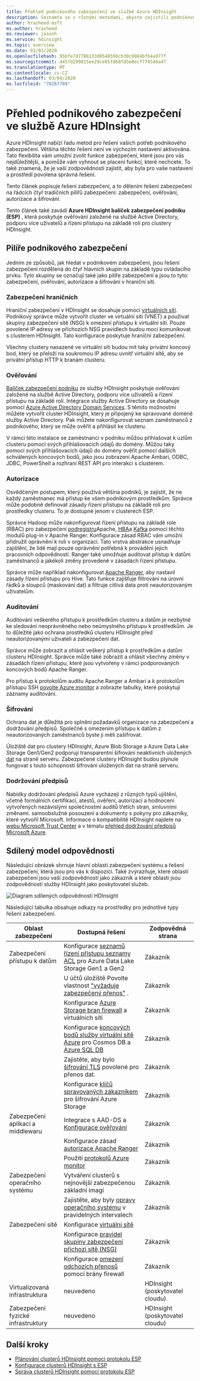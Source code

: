 ```yaml
---
title: Přehled podnikového zabezpečení ve službě Azure HDInsight
description: Seznamte se s různými metodami, abyste zajistili podnikové zabezpečení ve službě Azure HDInsight.
author: hrasheed-msft
ms.author: hrasheed
ms.reviewer: jasonh
ms.service: hdinsight
ms.topic: overview
ms.date: 03/03/2020
ms.openlocfilehash: 95bfe7d7788133d8548598cb30c8084bf64a977f
ms.sourcegitcommit: d45fd299815ee29ce65fd68fd5e0ecf774546a47
ms.translationtype: MT
ms.contentlocale: cs-CZ
ms.lasthandoff: 03/04/2020
ms.locfileid: "78267709"
---
```

# <a name="overview-of-enterprise-security-in-azure-hdinsight"></a>Přehled podnikového zabezpečení ve službě Azure HDInsight

Azure HDInsight nabízí řadu metod pro řešení vašich potřeb podnikového zabezpečení. Většina těchto řešení není ve výchozím nastavení aktivována. Tato flexibilita vám umožní zvolit funkce zabezpečení, které jsou pro vás nejdůležitější, a pomůže vám vyhnout se placení funkcí, které nechcete. To také znamená, že je vaší zodpovědností zajistit, aby byla pro vaše nastavení a prostředí povolena správná řešení.

Tento článek popisuje řešení zabezpečení, a to dělením řešení zabezpečení na řádcích čtyř tradičních pilířů zabezpečení: zabezpečení, ověřování, autorizace a šifrování.

Tento článek také zavádí **Azure HDInsight balíček zabezpečení podniku (ESP)** , která poskytuje ověřování založené na službě Active Directory, podporu více uživatelů a řízení přístupu na základě rolí pro clustery HDInsight.

## <a name="enterprise-security-pillars"></a>Pilíře podnikového zabezpečení

Jedním ze způsobů, jak hledat v podnikovém zabezpečení, jsou řešení zabezpečení rozdělená do čtyř hlavních skupin na základě typu ovládacího prvku. Tyto skupiny se označují také jako pilíře zabezpečení a jsou to tyto: zabezpečení, ověřování, autorizace a šifrování v hraniční síti.

### <a name="perimeter-security"></a>Zabezpečení hraničních

Hraniční zabezpečení v HDInsight se dosahuje pomocí [virtuálních sítí](../hdinsight-plan-virtual-network-deployment.md). Podnikový správce může vytvořit cluster ve virtuální síti (VNET) a používat skupiny zabezpečení sítě (NSG) k omezení přístupu k virtuální síti. Pouze povolené IP adresy ve příchozích NSG pravidlech budou moci komunikovat s clusterem HDInsight. Tato konfigurace poskytuje hraniční zabezpečení.

Všechny clustery nasazené ve virtuální síti budou mít taky privátní koncový bod, který se přeloží na soukromou IP adresu uvnitř virtuální sítě, aby se privátní přístup HTTP k branám clusteru.

### <a name="authentication"></a>Ověřování

[Balíček zabezpečení podniku](apache-domain-joined-architecture.md) ze služby HDInsight poskytuje ověřování založené na službě Active Directory, podporu více uživatelů a řízení přístupu na základě rolí. Integrace služby Active Directory se dosahuje pomocí [Azure Active Directory Domain Services](../../active-directory-domain-services/overview.md). S těmito možnostmi můžete vytvořit cluster HDInsight, který je připojený ke spravované doméně služby Active Directory. Pak můžete nakonfigurovat seznam zaměstnanců z podnikového, který se může ověřit a přihlásit ke clusteru.

V rámci této instalace se zaměstnanci v podniku můžou přihlašovat k uzlům clusteru pomocí svých přihlašovacích údajů do domény. Můžou taky pomocí svých přihlašovacích údajů do domény ověřit pomocí dalších schválených koncových bodů, jako jsou zobrazení Apache Ambari, ODBC, JDBC, PowerShell a rozhraní REST API pro interakci s clusterem.

### <a name="authorization"></a>Autorizace

Osvědčeným postupem, který používá většina podniků, je zajistit, že ne každý zaměstnanec má přístup ke všem podnikovým prostředkům. Správce může podobně definovat zásady řízení přístupu na základě rolí pro prostředky clusteru. To je dostupné jenom v clusterech ESP.

Správce Hadoop může nakonfigurovat řízení přístupu na základě role (RBAC) pro zabezpečení [podregistru](apache-domain-joined-run-hive.md)Apache, [HBA](apache-domain-joined-run-hbase.md)a [Kafka](apache-domain-joined-run-kafka.md) pomocí těchto modulů plug-in v Apache Ranger. Konfigurace zásad RBAC vám umožní přidružit oprávnění k roli v organizaci. Tato vrstva abstrakce usnadňuje zajištění, že lidé mají pouze oprávnění potřebná k provádění jejich pracovních odpovědností. Ranger také umožňuje auditovat přístup k datům zaměstnanců a jakékoli změny provedené v zásadách řízení přístupu.

Správce může například nakonfigurovat [Apache Ranger](https://ranger.apache.org/), aby nastavil zásady řízení přístupu pro Hive. Tato funkce zajišťuje filtrování na úrovni řádků a sloupců (maskování dat) a filtruje citlivá data proti neautorizovaným uživatelům.

### <a name="auditing"></a>Auditování

Auditování veškerého přístupu k prostředkům clusteru a datům je nezbytné ke sledování neoprávněného nebo neúmyslného přístupu k prostředkům. Je to důležité jako ochrana prostředků clusteru HDInsight před neautorizovanými uživateli a zabezpečení dat.

Správce může zobrazit a ohlásit veškerý přístup k prostředkům a datům clusteru HDInsight. Správce může také zobrazit a ohlásit všechny změny v zásadách řízení přístupu, které jsou vytvořeny v rámci podporovaných koncových bodů Apache Ranger.

Pro přístup k protokolům auditu Apache Ranger a Ambari a k protokolům přístupu SSH [povolte Azure monitor](../hdinsight-hadoop-oms-log-analytics-tutorial.md#cluster-auditing) a zobrazte tabulky, které poskytují záznamy auditování.

### <a name="encryption"></a>Šifrování

Ochrana dat je důležitá pro splnění požadavků organizace na zabezpečení a dodržování předpisů. Společně s omezením přístupu k datům z neautorizovaných zaměstnanců byste ji měli zašifrovat.

Úložiště dat pro clustery HDInsight, Azure Blob Storage a Azure Data Lake Storage Gen1/Gen2 podporují transparentní šifrování neaktivních uložených [dat](../../storage/common/storage-service-encryption.md) na straně serveru. Zabezpečené clustery HDInsight budou plynule fungovat s touto schopností šifrování uložených dat na straně serveru.

### <a name="compliance"></a>Dodržování předpisů

Nabídky dodržování předpisů Azure vycházejí z různých typů ujištění, včetně formálních certifikací, atestů, ověření, autorizací a hodnocení vytvořených nezávislými společnostmi auditů třetích stran, smluvními změnami. samoobslužné posouzení a dokumenty s pokyny pro zákazníky, které vytvořil Microsoft. Informace o kompatibilitě HDInsight najdete na [webu Microsoft Trust Center](https://www.microsoft.com/trust-center) a v tématu [přehled dodržování předpisů Microsoft Azure](https://gallery.technet.microsoft.com/Overview-of-Azure-c1be3942).

## <a name="shared-responsibility-model"></a>Sdílený model odpovědnosti

Následující obrázek shrnuje hlavní oblasti zabezpečení systému a řešení zabezpečení, která jsou pro vás k dispozici. Také zvýrazňuje, které oblasti zabezpečení jsou vaší zodpovědností jako zákazník a které oblasti jsou zodpovědností služby HDInsight jako poskytovatel služeb.

![Diagram sdílených odpovědností HDInsight](./media/hdinsight-security-overview/hdinsight-shared-responsibility.png)

Následující tabulka obsahuje odkazy na prostředky pro jednotlivé typy řešení zabezpečení.

| Oblast zabezpečení | Dostupná řešení | Zodpovědná strana |
|---|---|---|
| Zabezpečení přístupu k datům | Konfigurace [seznamů řízení přístupu seznamy ACL](../../storage/blobs/data-lake-storage-access-control.md) pro Azure Data Lake Storage Gen1 a Gen2  | Zákazník |
|  | U účtů úložiště Povolte vlastnost ["vyžaduje zabezpečený přenos"](../../storage/common/storage-require-secure-transfer.md) . | Zákazník |
|  | Konfigurace [Azure Storage bran firewall](../../storage/common/storage-network-security.md) a virtuálních sítí | Zákazník |
|  | Konfigurace [koncových bodů služby virtuální sítě Azure](https://docs.microsoft.com/azure/virtual-network/virtual-network-service-endpoints-overview) pro Cosmos DB a [Azure SQL DB](https://docs.microsoft.com/azure/sql-database/sql-database-vnet-service-endpoint-rule-overview) | Zákazník |
|  | Zajistěte, aby bylo [šifrování TLS](../../storage/common/storage-security-tls.md) povolené pro přenos dat. | Zákazník |
|  | Konfigurace [klíčů spravovaných zákazníkem](../../storage/common/storage-encryption-keys-portal.md) pro šifrování Azure Storage | Zákazník |
| Zabezpečení aplikací a middlewaru | Integrace s AAD-DS a [Konfigurace ověřování](apache-domain-joined-configure-using-azure-adds.md) | Zákazník |
|  | Konfigurace zásad [autorizace Apache Ranger](apache-domain-joined-run-hive.md) | Zákazník |
|  | Použití [protokolů Azure monitor](../hdinsight-hadoop-oms-log-analytics-tutorial.md) | Zákazník |
| Zabezpečení operačního systému | Vytváření clusterů s nejnovější zabezpečenou základní imagí | Zákazník |
|  | Zajistěte, aby byly [opravy operačního systému](../hdinsight-os-patching.md) v pravidelných intervalech | Zákazník |
| Zabezpečení sítě | Konfigurace [virtuální sítě](../hdinsight-plan-virtual-network-deployment.md) |
|  | Konfigurace [pravidel skupiny zabezpečení příchozí sítě (NSG)](../hdinsight-plan-virtual-network-deployment.md#networktraffic) | Zákazník |
|  | Konfigurace [omezení odchozích přenosů](../hdinsight-restrict-outbound-traffic.md) pomocí brány firewall | Zákazník |
| Virtualizovaná infrastruktura | neuvedeno | HDInsight (poskytovatel cloudu) |
| Zabezpečení fyzické infrastruktury | neuvedeno | HDInsight (poskytovatel cloudu) |

## <a name="next-steps"></a>Další kroky

* [Plánování clusterů HDInsight pomocí protokolu ESP](apache-domain-joined-architecture.md)
* [Konfigurace clusterů HDInsight s ESP](apache-domain-joined-configure.md)
* [Správa clusterů HDInsight pomocí protokolu ESP](apache-domain-joined-manage.md)
